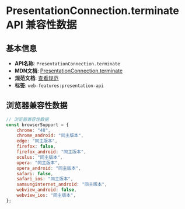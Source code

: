 # PresentationConnection.terminate API 兼容性数据

## 基本信息

- **API名称**: `PresentationConnection.terminate`
- **MDN文档**: [PresentationConnection.terminate](https://developer.mozilla.org/docs/Web/API/PresentationConnection/terminate)
- **规范文档**: [查看规范](https://w3c.github.io/presentation-api/#dom-presentationconnection-terminate)
- **标签**: `web-features:presentation-api`

## 浏览器兼容性数据

```javascript
// 浏览器兼容性数据
const browserSupport = {
    chrome: "48",
    chrome_android: "同主版本",
    edge: "同主版本",
    firefox: false,
    firefox_android: "同主版本",
    oculus: "同主版本",
    opera: "同主版本",
    opera_android: "同主版本",
    safari: false,
    safari_ios: "同主版本",
    samsunginternet_android: "同主版本",
    webview_android: false,
    webview_ios: "同主版本",
};

```

